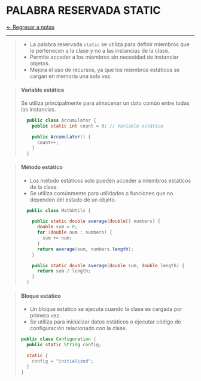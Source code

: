 # PALABRA RESERVADA STATIC

[← Regresar a notas](../../README.md) <br>

---

> - La palabra reservada `static` se utiliza para definir miembros que le pertenecen a la clase y no a las instancias de la clase.
> - Permite acceder a los miembros sin necesidad de instanciar objetos.
> - Mejora el uso de recursos, ya que los miembros estáticos se cargan en memoria una sola vez.

> #### Variable estática
> Se utiliza principalmente para almacenar un dato común entre todas las instancias.
> 
> ```java
>   public class Accumulator {
>     public static int count = 0; // Variable estática
> 
>     public Accumulator() {
>       count++;
>     }
>   }
> ```

> #### Método estático
> - Los método estáticos solo pueden acceder a miembros estáticos de la clase.
> - Se utiliza comúnmente para utilidades o funciones que no dependen del estado de un objeto.
> 
> ```java
>   public class MathUtils {
> 
>     public static double average(double[] numbers) {
>       double sum = 0;
>       for (double num : numbers) {
>         sum += num;
>       }
>       return average(sum, numbers.length);
>     }
> 
>     public static double average(double sum, double length) {
>       return sum / length;
>     }
>   }
> ```

> #### Bloque estático
> - Un bloque estático se ejecuta cuando la clase es cargada por primera vez.
> - Se utiliza para inicializar datos estáticos o ejecutar código de configuración relacionado con la clase.
> 
> ```java
> public class Configuration {
>   public static String config;
> 
>   static {
>     config = "initialized";
>   }
> }
> ```
